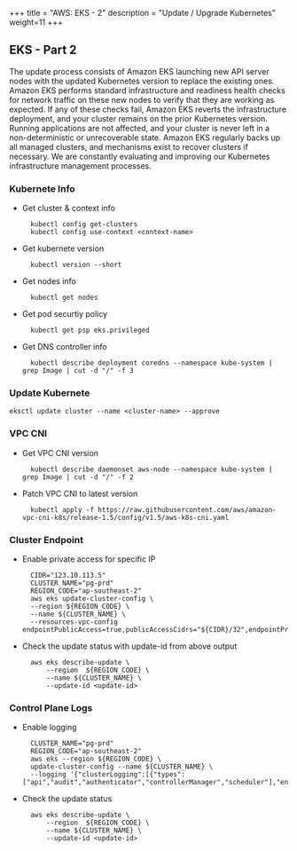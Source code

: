 +++
title = "AWS: EKS - 2"
description = "Update / Upgrade Kubernetes"
weight=11
+++


## EKS - Part 2

The update process consists of Amazon EKS launching new API server nodes with the updated Kubernetes version to replace the existing ones. Amazon EKS performs standard infrastructure and readiness health checks for network traffic on these new nodes to verify that they are working as expected. If any of these checks fail, Amazon EKS reverts the infrastructure deployment, and your cluster remains on the prior Kubernetes version. Running applications are not affected, and your cluster is never left in a non-deterministic or unrecoverable state. Amazon EKS regularly backs up all managed clusters, and mechanisms exist to recover clusters if necessary. We are constantly evaluating and improving our Kubernetes infrastructure management processes.

### Kubernete Info

* Get cluster & context info
        
        kubectl config get-clusters
        kubectl config use-context <context-name>

* Get kubernete version 

        kubectl version --short

* Get nodes info

        kubectl get nodes

* Get pod securtiy policy 

        kubectl get psp eks.privileged

* Get DNS controller info

        kubectl describe deployment coredns --namespace kube-system | grep Image | cut -d "/" -f 3


### Update Kubernete

    eksctl update cluster --name <cluster-name> --approve


### VPC CNI

* Get VPC CNI version

        kubectl describe daemonset aws-node --namespace kube-system | grep Image | cut -d "/" -f 2

* Patch VPC CNI to latest version

        kubectl apply -f https://raw.githubusercontent.com/aws/amazon-vpc-cni-k8s/release-1.5/config/v1.5/aws-k8s-cni.yaml


### Cluster Endpoint

* Enable private access for specific IP


        CIDR="123.10.113.5"
        CLUSTER_NAME="pg-prd"
        REGION_CODE="ap-southeast-2"
        aws eks update-cluster-config \
        --region ${REGION_CODE} \
        --name ${CLUSTER_NAME} \
        --resources-vpc-config endpointPublicAccess=true,publicAccessCidrs="${CIDR}/32",endpointPrivateAccess=true


* Check the update status with update-id from above output

        aws eks describe-update \
            --region  ${REGION_CODE} \
            --name ${CLUSTER_NAME} \
            --update-id <update-id>


### Control Plane Logs


* Enable logging

        CLUSTER_NAME="pg-prd"
        REGION_CODE="ap-southeast-2"
        aws eks --region ${REGION_CODE} \
        update-cluster-config --name ${CLUSTER_NAME} \
        --logging '{"clusterLogging":[{"types":["api","audit","authenticator","controllerManager","scheduler"],"enabled":true}]}'

* Check the update status

        aws eks describe-update \
            --region  ${REGION_CODE} \
            --name ${CLUSTER_NAME} \
            --update-id <update-id>